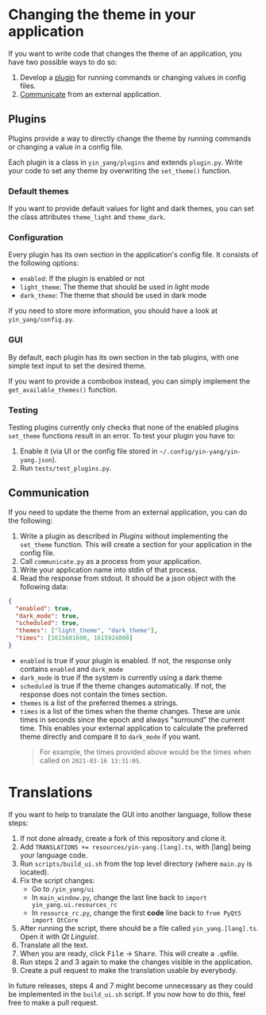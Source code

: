 # Changing the theme in your application

If you want to write code that changes the theme of an application,
you have two possible ways to do so:

1. Develop a [plugin](#Plugins) for running commands or changing values in config files.
2. [Communicate](#Communication) from an external application.


## Plugins

Plugins provide a way to directly change the theme by running commands or
changing a value in a config file.

Each plugin is a class in `yin_yang/plugins` and extends `plugin.py`.
Write your code to set any theme by overwriting the `set_theme()` function.


### Default themes

If you want to provide default values for light and dark themes,
you can set the class attributes `theme_light` and `theme_dark`.


### Configuration

Every plugin has its own section in the application's config file.
It consists of the following options:
- `enabled`: If the plugin is enabled or not
- `light_theme`: The theme that should be used in light mode
- `dark_theme`: The theme that should be used in dark mode

If you need to store more information, you should have a look at `yin_yang/config.py`.


### GUI

By default, each plugin has its own section in the tab plugins,
with one simple text input to set the desired theme.

If you want to provide a combobox instead, you can simply implement the `get_available_themes()` function.


### Testing

Testing plugins currently only checks that none of the enabled plugins `set_theme` functions
result in an error.
To test your plugin you have to:
1. Enable it (via UI or the config file stored in `~/.config/yin-yang/yin-yang.json`).
2. Run `tests/test_plugins.py`.


## Communication

If you need to update the theme from an external application, you can do the following:

1. Write a plugin as described in _Plugins_ without implementing the `set_theme` function.
   This will create a section for your application in the config file.
1. Call `communicate.py` as a process from your application.
2. Write your application name into stdin of that process.
3. Read the response from stdout. It should be a json object with the following data:

```json
{
  "enabled": true,
  "dark_mode": true,
  "scheduled": true,
  "themes": ["light_theme", "dark_theme"],
  "times": [1615881600, 1615924800]
} 
```

- `enabled` is true if your plugin is enabled.
  If not, the response only contains `enabled` and `dark_mode`
- `dark_mode` is true if the system is currently using a dark theme
- `scheduled` is true if the theme changes automatically.
  If not, the response does not contain the times section.
- `themes` is a list of the preferred themes a strings.
- `times` is a list of the times when the theme changes.
  These are unix times in seconds since the epoch and always "surround" the current time.
  This enables your external application to calculate the preferred theme directly and
  compare it to `dark_mode` if you want.
  > For example, the times provided above would be the times when called on `2021-03-16 13:31:05`.


# Translations

If you want to help to translate the GUI into another language, follow these steps:

1. If not done already, create a fork of this repository and clone it.
2. Add `TRANSLATIONS += resources/yin-yang.[lang].ts`, with [lang] being your language code.
3. Run `scripts/build_ui.sh` from the top level directory (where `main.py` is located).
4. Fix the script changes:
    - Go to `/yin_yang/ui`
    - In `main_window.py`, change the last line back to `import yin_yang.ui.resources_rc`
    - In `resource_rc.py`, change the first __code__ line back to `from PyQt5 import QtCore`
5. After running the script, there should be a file called `yin_yang.[lang].ts`.
   Open it with _Qt Linguist_.
6. Translate all the text.
7. When you are ready, click <kbd>File</kbd> → <kbd>Share</kbd>. This will create a `.qm`file.
8. Run steps 2 and 3 again to make the changes visible in the application.
9. Create a pull request to make the translation usable by everybody.

In future releases, steps 4 and 7 might become unnecessary as they could be implemented
in the `build_ui.sh` script. If you now how to do this, feel free to make a pull request.